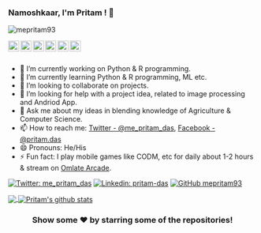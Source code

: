 ### Namoshkaar, I'm Pritam ! 👋

<p align="left"> <img src="https://komarev.com/ghpvc/?username=mepritam93&label=Views&color=blue&style=plastic" alt="mepritam93" /> </p>

<a href="https://twitter.com/me_pritam_das">
  <img align="left" alt="Pritam's Twitter" width="22px" src="https://cdn.jsdelivr.net/npm/simple-icons@v3/icons/twitter.svg" />
</a>
<a href="https://linkedin.com/in/pritam-das-614774131/">
  <img align="left" alt="Pritam's Linkdein" width="22px" src="https://cdn.jsdelivr.net/npm/simple-icons@v3/icons/linkedin.svg" />
</a>
<a href="https://github.com/mepritam93">
  <img align="left" alt="Pritam's Github" width="22px" src="https://cdn.jsdelivr.net/npm/simple-icons@v3/icons/github.svg" />
</a>
<a href="https://instagram.com/me_pritam93/">
  <img align="left" alt="Pritam's Instagram" width="22px" src="https://cdn.jsdelivr.net/npm/simple-icons@v3/icons/instagram.svg" />
</a>
<a href="https://www.facebook.com/pritam.das.73550/">
  <img align="left" alt="Pritam's Facebook" width="22px" src="https://cdn.jsdelivr.net/npm/simple-icons@v3/icons/facebook.svg" />
</a>
<a href="https://www.youtube.com/channel/UCXbX7Kz7tUCgWr41xc6j-Sw?view_as=subscriber">
  <img align="left" alt="Pritam's Youtube" width="22px" src="https://cdn.jsdelivr.net/npm/simple-icons@v3/icons/youtube.svg" />
</a>

<br/>
<br/>


- 🔭 I’m currently working on Python & R programming.
- 🌱 I’m currently learning Python & R programming, ML etc.
- 👯 I’m looking to collaborate on projects.
- 🤔 I’m looking for help with a project idea, related to image processing and Andriod App.
- 💬 Ask me about my ideas in blending knowledge of Agriculture & Computer Science.
- 📫 How to reach me: [Twitter - @me_pritam_das](https://twitter.com/me_pritam_das), [Facebook - @pritam.das](https://www.facebook.com/pritam.das.73550/)
- 😄 Pronouns: He/His
- ⚡ Fun fact: I play mobile games like CODM, etc for daily about 1-2 hours & stream on [Omlate Arcade](https://omlet.gg/profile/gilding_troll). 

[![Twitter: me_pritam_das](https://img.shields.io/twitter/follow/me_pritam_das?style=social)](https://twitter.com/me_pritam_das)
[![Linkedin: pritam-das](https://img.shields.io/badge/-p-das-blue?style=flat-square&logo=Linkedin&logoColor=white&link=https://linkedin.com/in/pritam-das-614774131/)](https://linkedin.com/in/pritam-das-614774131/)
[![GitHub mepritam93](https://img.shields.io/github/followers/mepritam93?label=follow&style=social)](https://github.com/mepritam93)

<!--
**Languages and Tools:**  
<code><img height="20" src="https://raw.githubusercontent.com/github/explore/80688e429a7d4ef2fca1e82350fe8e3517d3494d/topics/flutter/flutter.png"></code>
<code><img height="20" src="https://raw.githubusercontent.com/github/explore/80688e429a7d4ef2fca1e82350fe8e3517d3494d/topics/dart/dart.png"></code>
<code><img height="20" src="https://raw.githubusercontent.com/github/explore/80688e429a7d4ef2fca1e82350fe8e3517d3494d/topics/android/android.png"></code>
<code><img height="20" src="https://raw.githubusercontent.com/github/explore/80688e429a7d4ef2fca1e82350fe8e3517d3494d/topics/javascript/javascript.png"></code>
<code><img height="20" src="https://raw.githubusercontent.com/github/explore/80688e429a7d4ef2fca1e82350fe8e3517d3494d/topics/vue/vue.png"></code>
<code><img height="20" src="https://raw.githubusercontent.com/github/explore/80688e429a7d4ef2fca1e82350fe8e3517d3494d/topics/nodejs/nodejs.png"></code>    
-->

<a href="https://github.com/mepritam93">
  <img align="center" src="https://github-readme-stats.vercel.app/api/top-langs/?username=mepritam93&theme=light&hide_langs_below=1" />
</a>
<a href="https://github.com/mepritam93">
 <img align="center" src="https://github-readme-stats.vercel.app/api?username=mepritam93&show_icons=true&theme=light&line_height=27" alt="Pritam's github stats"/>
</a>

<!--
<a href="https://github.com/mepritam93/FlutterExampleApps">
  <img align="center" src="https://github-readme-stats.vercel.app/api/pin/?username=mepritam93&repo=FlutterExampleApps&theme=light" />
</a>
<a href="https://github.com/mepritam93/VelocityX">
 <img align="center" src="https://github-readme-stats.vercel.app/api/pin/?username=mepritam93&repo=VelocityX&theme=light" />
</a>
-->
<div align="center">

### Show some ❤️ by starring some of the repositories!

</div>

